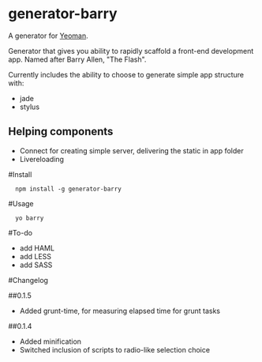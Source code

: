 # generator-barry 

A generator for [Yeoman](http://yeoman.io).

Generator that gives you ability to rapidly scaffold a front-end development app. Named after Barry Allen, "The Flash".

Currently includes the ability to choose to generate simple app structure with:
- jade
- stylus

## Helping components
- Connect for creating simple server, delivering the static in app folder
- Livereloading

#Install 

      npm install -g generator-barry

#Usage 

      yo barry

#To-do
- add HAML
- add LESS
- add SASS

#Changelog

##0.1.5
- Added grunt-time, for measuring elapsed time for grunt tasks

##0.1.4
- Added minification
- Switched inclusion of scripts to radio-like selection choice  